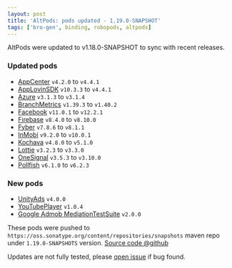 ```yaml
---
layout: post
title: 'AltPods: pods updated - 1.19.0-SNAPSHOT'
tags: ['bro-gen', binding, robopods, altpods]
---
```

AltPods were updated to v1.18.0-SNAPSHOT to sync with recent releases.

### Updated pods
- [AppCenter](https://github.com/dkimitsa/robovm-robopods/tree/alt/appcenter) `v4.2.0` to `v4.4.1`
- [AppLovinSDK](https://github.com/dkimitsa/robovm-robopods/tree/alt/applovinsdk) `v10.3.3` to `v4.4.1`
- [Azure](https://github.com/dkimitsa/robovm-robopods/tree/alt/azure) `v3.1.3` to `v3.1.4`
- [BranchMetrics](https://github.com/dkimitsa/robovm-robopods/tree/alt/branchmetrics) `v1.39.3` to `v1.40.2`
- [Facebook](https://github.com/dkimitsa/robovm-robopods/tree/alt/facebook) `v11.0.1` to `v12.2.1`
- [Firebase](https://github.com/dkimitsa/robovm-robopods/tree/alt/firebase) `v8.4.0` to `v8.10.0`
- [Fyber](https://github.com/dkimitsa/robovm-robopods/tree/alt/fyber) `v7.8.6` to `v8.1.1`
- [InMobi](https://github.com/dkimitsa/robovm-robopods/blob/alt/inmobi) `v9.2.0` to `v10.0.1`
- [Kochava](https://github.com/dkimitsa/robovm-robopods/tree/alt/kochava) `v4.8.0` to `v5.1.0`
- [Lottie](https://github.com/dkimitsa/robovm-robopods/tree/alt/lottie) `v3.2.3` to `v3.3.0`
- [OneSignal](https://github.com/dkimitsa/robovm-robopods/tree/alt/onesignal) `v3.5.3` to `v3.10.0`
- [Pollfish](https://github.com/dkimitsa/robovm-robopods/tree/alt/pollfish) `v6.1.0` to `v6.2.3`

### New pods
- [UnityAds](https://github.com/dkimitsa/robovm-robopods/tree/alt/unityads) `v4.0.0`
- [YouTubePlayer](https://github.com/dkimitsa/robovm-robopods/tree/alt/youtube) `v1.0.4`
- [Google Admob MediationTestSuite](https://github.com/dkimitsa/robovm-robopods/tree/alt/firebase/ios-google-mobile-ads-mediation-testsuite) `v2.0.0`

These pods were pushed to `https://oss.sonatype.org/content/repositories/snapshots` maven repo under `1.19.0-SNAPSHOTS` version.
[Source code @github](https://github.com/dkimitsa/robovm-robopods)

Updates are not fully tested, please [open issue](https://github.com/dkimitsa/robovm-robopods/issues/new) if bug found.
